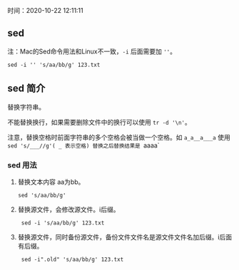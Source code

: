 时间：2020-10-22 12:11:11

## sed

注：Mac的Sed命令用法和Linux不一致，`-i` 后面需要加 `''`。

```shell
sed -i '' 's/aa/bb/g' 123.txt
```

## sed 简介 
 
替换字符串。

不能替换换行，如果需要删除文件中的换行可以使用  `tr -d '\n'`。

注意，替换空格时前面字符串的多个空格会被当做一个空格。如 `a_a__a___a` 使用 `sed 's/___//g'( _ 表示空格) 替换之后替换结果是 `aaaa`

### sed 用法

1. 替换文本内容 aa为bb。

    ```shell
    sed 's/aa/bb/g'
    ```

2. 替换源文件，会修改源文件。i后缀。

    ```shell
     sed -i 's/aa/bb/g' 123.txt
    ```

2. 替换源文件，同时备份源文件，备份文件文件名是源文件文件名加后缀。i后面有后缀。

    ```shell
     sed -i".old" 's/aa/bb/g' 123.txt
    ```
